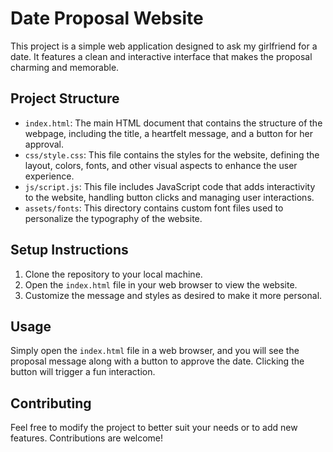 # Date Proposal Website

This project is a simple web application designed to ask my girlfriend for a date. It features a clean and interactive interface that makes the proposal charming and memorable.

## Project Structure

- `index.html`: The main HTML document that contains the structure of the webpage, including the title, a heartfelt message, and a button for her approval.
- `css/style.css`: This file contains the styles for the website, defining the layout, colors, fonts, and other visual aspects to enhance the user experience.
- `js/script.js`: This file includes JavaScript code that adds interactivity to the website, handling button clicks and managing user interactions.
- `assets/fonts`: This directory contains custom font files used to personalize the typography of the website.

## Setup Instructions

1. Clone the repository to your local machine.
2. Open the `index.html` file in your web browser to view the website.
3. Customize the message and styles as desired to make it more personal.

## Usage

Simply open the `index.html` file in a web browser, and you will see the proposal message along with a button to approve the date. Clicking the button will trigger a fun interaction.

## Contributing

Feel free to modify the project to better suit your needs or to add new features. Contributions are welcome!